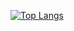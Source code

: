 [![Top Langs](https://github-readme-stats.vercel.app/api/top-langs/?username=KentaKamikokuryo&theme=vue-dark&show_icons=true&layout=compact)](https://github.com/KentaKamikokuryo/github-readme-stats)

<!--
**KentaKamikokuryo/KentaKamikokuryo** is a ✨ _special_ ✨ repository because its `README.md` (this file) appears on your GitHub profile.

Here are some ideas to get you started:

- 🔭 I’m currently working on ...
- 🌱 I’m currently learning ...
- 👯 I’m looking to collaborate on ...
- 🤔 I’m looking for help with ...
- 💬 Ask me about ...
- 📫 How to reach me: ...
- 😄 Pronouns: ...
- ⚡ Fun fact: ...
-->
